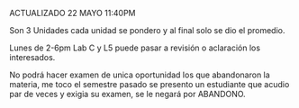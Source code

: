 ACTUALIZADO 22 MAYO 11:40PM

Son 3 Unidades cada unidad se pondero y al final solo se dio el promedio.

Lunes de 2-6pm Lab C y L5 puede pasar a revisión o aclaración los interesados.

No podrá hacer examen de unica oportunidad los que abandonaron la materia, me toco el semestre pasado se presento un estudiante que acudio par de veces y exigia su examen, se le negará por ABANDONO.

